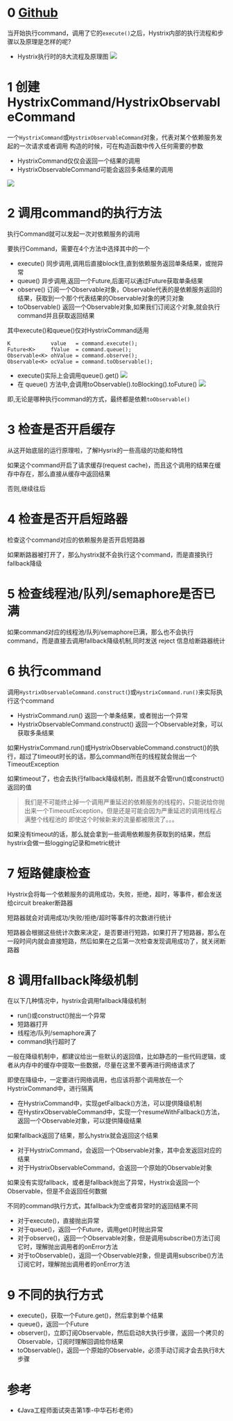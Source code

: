 # 0  [Github](https://github.com/Wasabi1234)

当开始执行command，调用了它的`execute()`之后，Hystrix内部的执行流程和步骤以及原理是怎样的呢?

- Hystrix执行时的8大流程及原理图
![](https://ask.qcloudimg.com/http-save/1752328/xjewau6djw.png)

# 1 创建HystrixCommand/HystrixObservableCommand

一个`HystrixCommand`或`HystrixObservableCommand`对象，代表对某个依赖服务发起的一次请求或者调用
构造的时候，可在构造函数中传入任何需要的参数
- HystrixCommand仅仅会返回一个结果的调用
- HystrixObservableCommand可能会返回多条结果的调用

![](https://ask.qcloudimg.com/http-save/1752328/z2tthcg6g2.png)

# 2 调用command的执行方法

执行Command就可以发起一次对依赖服务的调用

要执行Command，需要在4个方法中选择其中的一个

- execute()
同步调用,调用后直接block住,直到依赖服务返回单条结果，或抛异常
- queue()
异步调用,返回一个Future,后面可以通过Future获取单条结果
- observe()
订阅一个Observable对象，Observable代表的是依赖服务返回的结果，获取到一个那个代表结果的Observable对象的拷贝对象
- toObservable()
返回一个Observable对象,如果我们订阅这个对象,就会执行command并且获取返回结果

其中execute()和queue()仅对HystrixCommand适用

```
K             value   = command.execute();
Future<K>     fValue  = command.queue();
Observable<K> ohValue = command.observe();         
Observable<K> ocValue = command.toObservable();    
```

- execute()实际上会调用queue().get()
![](https://ask.qcloudimg.com/http-save/1752328/tsr619j124.png)
- 在 queue() 方法中,会调用toObservable().toBlocking().toFuture()
![](https://ask.qcloudimg.com/http-save/1752328/8lptkw6hu7.png)

即,无论是哪种执行command的方式，最终都是依赖`toObservable()`

# 3 检查是否开启缓存

从这开始底层的运行原理啦，了解Hysrix的一些高级的功能和特性

如果这个command开启了请求缓存(request cache)，而且这个调用的结果在缓存中存在，那么直接从缓存中返回结果

否则,继续往后

# 4 检查是否开启短路器

检查这个command对应的依赖服务是否开启短路器

如果断路器被打开了，那么hystrix就不会执行这个command，而是直接执行fallback降级

# 5 检查线程池/队列/semaphore是否已满

如果command对应的线程池/队列/semaphore已满，那么也不会执行command，而是直接去调用fallback降级机制,同时发送 reject 信息给断路器统计

# 6 执行command

调用`HystrixObservableCommand.construct(`)或`HystrixCommand.run()`来实际执行这个command

- HystrixCommand.run()
返回一个单条结果，或者抛出一个异常
- HystrixObservableCommand.construct()
返回一个Observable对象，可以获取多条结果

如果HystrixCommand.run()或HystrixObservableCommand.construct()的执行，超过了timeout时长的话，那么command所在的线程就会抛出一个TimeoutException

如果timeout了，也会去执行fallback降级机制，而且就不会管run()或construct()返回的值

> 我们是不可能终止掉一个调用严重延迟的依赖服务的线程的，只能说给你抛出来一个TimeoutException，但是还是可能会因为严重延迟的调用线程占满整个线程池的
> 即使这个时候新来的流量都被限流了。。。

如果没有timeout的话，那么就会拿到一些调用依赖服务获取到的结果，然后hystrix会做一些logging记录和metric统计

# 7 短路健康检查

Hystrix会将每一个依赖服务的调用成功，失败，拒绝，超时，等事件，都会发送给circuit breaker断路器

短路器就会对调用成功/失败/拒绝/超时等事件的次数进行统计

短路器会根据这些统计次数来决定，是否要进行短路，如果打开了短路器，那么在一段时间内就会直接短路，然后如果在之后第一次检查发现调用成功了，就关闭断路器

# 8 调用fallback降级机制

在以下几种情况中，hystrix会调用fallback降级机制

- run()或construct()抛出一个异常
- 短路器打开
- 线程池/队列/semaphore满了
- command执行超时了

一般在降级机制中，都建议给出一些默认的返回值，比如静态的一些代码逻辑，或者从内存中的缓存中提取一些数据，尽量在这里不要再进行网络请求了

即使在降级中，一定要进行网络调用，也应该将那个调用放在一个HystrixCommand中，进行隔离

- 在HystrixCommand中，实现getFallback()方法，可以提供降级机制
- 在HystirxObservableCommand中，实现一个resumeWithFallback()方法，返回一个Observable对象，可以提供降级结果

如果fallback返回了结果，那么hystrix就会返回这个结果

- 对于HystrixCommand，会返回一个Observable对象，其中会发返回对应的结果
- 对于HystrixObservableCommand，会返回一个原始的Observable对象

如果没有实现fallback，或者是fallback抛出了异常，Hystrix会返回一个Observable，但是不会返回任何数据

不同的command执行方式，其fallback为空或者异常时的返回结果不同

- 对于execute()，直接抛出异常
- 对于queue()，返回一个Future，调用get()时抛出异常
- 对于observe()，返回一个Observable对象，但是调用subscribe()方法订阅它时，理解抛出调用者的onError方法
- 对于toObservable()，返回一个Observable对象，但是调用subscribe()方法订阅它时，理解抛出调用者的onError方法

# 9 不同的执行方式

- execute()，获取一个Future.get()，然后拿到单个结果
- queue()，返回一个Future
- observer()，立即订阅Observable，然后启动8大执行步骤，返回一个拷贝的Observable，订阅时理解回调给你结果
- toObservable()，返回一个原始的Observable，必须手动订阅才会去执行8大步骤

# 参考

- 《Java工程师面试突击第1季-中华石杉老师》

# 